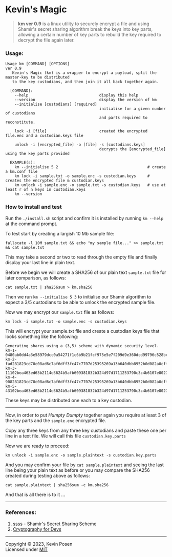 # Kevin's Magic
> **km ver 0.9** is a linux utility to securely encrypt a file and using Shamir's secret sharing algorithm
>  break the keys into key parts, allowing a certain number of key parts to rebuild the key required
>  to decrypt the file again later.

### Usage:
```
Usage km [COMMAND] [OPTIONS]
ver 0.9
   Kevin's Magic (km) is a wrapper to encrypt a payload, split the master-key to be distributed
   to the key custodians, and then join it all back together again.

  [COMMAND]:
    --help                               display this help
    --version                            display the version of km
    --initialise [custodians] [required]
                                         initialise for a given number of custodians
                                         and parts required to reconstitute.

    lock -i [file]                       created the encrypted file.enc and a custodian.keys file

    unlock -i [encrypted_file] -o [file] -s [custodians.keys]
                                         decrypts the [encrypted_file] using the key parts provided

  EXAMPLE(s):
    km --initialise 5 2                                       # create a km.conf file
    km lock -i sample.txt -o sample.enc -s custodian.keys     # creates the encrypted file & custodian.keys
    km unlock -i sample.enc -o sample.txt -s custodian.keys   # use at least r of n keys in custodian.keys
    km --version
```
### How to install and test
 Run the `./install.sh` script and confirm it is installed by running `km --help` at the command prompt.

 To test start by creating a largish 10 Mb sample file:
 ```
 fallocate -l 10M sample.txt && echo "my sample file..." >> sample.txt && cat sample.txt
 ```
 This may take a second or two to read through the empty file and finally display your last line in plain text.

 Before we begin we will create a SHA256 of our plain text `sample.txt` file for later comparison, as follows:
 ```
 cat sample.txt | sha256sum > km.sha256 
 ```
 

 Then we run `km --initialise 5 3` to initialise our Shamir algorithm to expect a 3/5 custodians to be able to unlock the encrypted sample file.

 Now we may encrypt our `sample.txt` file as follows:
 ```
 km lock -i sample.txt -o sample.enc -s custodian.keys 
 ```
 This will encrypt your sample.txt file and create a custodian keys file that looks something like the following:
 ```
 Generating shares using a (3,5) scheme with dynamic security level.
km-1-0480ab0dd4a3e58979dcc0a54271f1c6b9b21fcf975e5e7f209d9e360dcd99796c528bc8fc01d35dd3d6460d4a17cf0ed5c7e302c3bfcafb6653c297dec5b39c0c3ad0f767cb0c206af8488cea73564a4558815f4a2c689ec7cc1c66f1f65a42
km-2-fad281823cd70c08ad6c7af6dff3fc47c7707d25395269a13b640dbb8952b0d082a0cff7a93ec063e330e982cae1e2a1b175017d70c12124a50a2dd6b0735634f75921127981c97a5dc380e7dcb4df6c477b0d7181604030128e636489fa9f2c
km-3-11102bea463ed63b2114e3624b5afb609381832b324d97d1711253790c3c4b6107e8027cb9273a2d4793bad484c588795169b0f377407f7eab7daffb907bb8bd983875ed9c900e85af7bd3e5ee9e2e93d06d60c0edf94595d792682e3e60e23d
km-4-908281823cd70c08ad6c7af6dff3fc47c7707d25395269a13b640dbb8952b0d082a0cff7a93ec063e330e982cae1e2a1b175017d70c12124a50a2dd6b0735634f75921127981c97a5dc380e7dcb4df6c477b0d7181604030128e636489fa9f4e
km-5-43102bea463ed63b2114e3624b5afb609381832b324d97d1711253790c3c4b6107e8027cb9273a2d4793bad484c588795169b0f377407f7eab7daffb907bb8bd983875ed9c900e85af7bd3e5ee9e2e93d06d60c0edf94595d792682e3e60e269
 ```

These keys may be distributed one each to a key custodian.

---
Now, in order to put *Humpty Dumpty* together again you require at least 3 of the key parts and the `sample.enc` encrypted file.

Copy any three keys from any three key custodians and paste these one per line in a text file.  We will call this file `custodian.key.parts` 

Now we are ready to proceed:
```
km unlock -i sample.enc -o sample.plaintext -s custodian.key.parts
```

And you may confirm your file by `cat sample.plaintext` and seeing the last line being your plain text as before or you may compare the SHA256 created during testing above as follows:
```
cat sample.plaintext | sha256sum -c km.sha256
```
And that is all there is to it ...

---
### References:

1. [ssss](https://linux.die.net/man/1/ssss) - Shamir's Secret Sharing Scheme
2. [Cryptography for Devs](https://github.com/Cyber-Mint/c4devs/blob/master/README.md)
   
---
Copyright &copy; 2023, Kevin Posen<br>
Licensed under [MIT](./LICENSE)